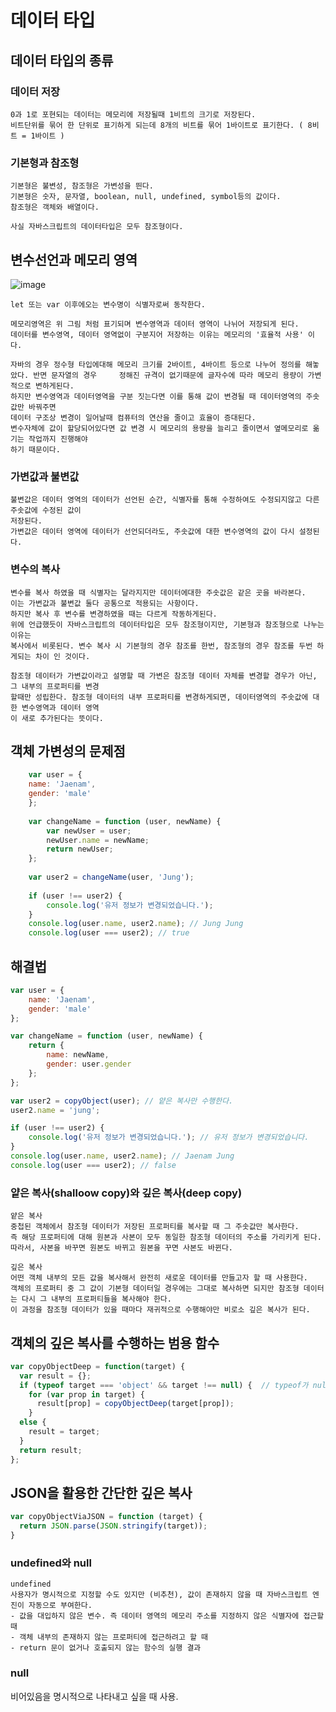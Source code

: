# 데이터 타입

## 데이터 타입의 종류

### 데이터 저장

    0과 1로 포현되는 데이터는 메모리에 저장될때 1비트의 크기로 저장된다.
    비트단위를 묶어 한 단위로 표기하게 되는데 8개의 비트를 묶어 1바이트로 표기한다. ( 8비트 = 1바이트 )

### 기본형과 참조형

    기본형은 불변성, 참조형은 가변성을 띈다.
    기본형은 숫자, 문자열, boolean, null, undefined, symbol등의 값이다.
    참조형은 객체와 배열이다.

    사실 자바스크립트의 데이터타입은 모두 참조형이다.

## 변수선언과 메모리 영역
![image](https://github.com/user-attachments/assets/9138617f-ee74-439c-b77f-af5a558a21ce)
  
    let 또는 var 이후에오는 변수명이 식별자로써 동작한다.
    
    메모리영역은 위 그림 처럼 표기되며 변수영역과 데이터 영역이 나뉘어 저장되게 된다.
    데이터를 변수영역, 데이터 영역없이 구분지어 저장하는 이유는 메모리의 '효율적 사용' 이다.
    
    자바의 경우 정수형 타입에대해 메모리 크기를 2바이트, 4바이트 등으로 나누어 정의를 해놓았다. 반면 문자열의 경우     정해진 규격이 없기때문에 글자수에 따라 메모리 용량이 가변적으로 변하게된다.
    하지만 변수영역과 데이터영역을 구분 짓는다면 이를 통해 값이 변경될 때 데이터영역의 주솟값만 바꿔주면
    데이터 구조상 변경이 일어날때 컴퓨터의 연산을 줄이고 효율이 증대된다.
    변수자체에 값이 할당되어있다면 값 변경 시 메모리의 용량을 늘리고 줄이면서 옆메모리로 옮기는 작업까지 진행해야 
    하기 때문이다.
    

### 가변값과 불변값

    불변값은 데이터 영역의 데이터가 선언된 순간, 식별자를 통해 수정하여도 수정되지않고 다른 주솟값에 수정된 값이 
    저장된다.
    가변값은 데이터 영역에 데이터가 선언되더라도, 주솟값에 대한 변수영역의 값이 다시 설정된다.

### 변수의 복사
    
    변수를 복사 하였을 때 식별자는 달라지지만 데이터에대한 주솟값은 같은 곳을 바라본다.
    이는 가변값과 불변값 둘다 공통으로 적용되는 사항이다.
    하지만 복사 후 변수를 변경하였을 때는 다르게 작동하게된다.
    위에 언급했듯이 자바스크립트의 데이터타입은 모두 참조형이지만, 기본형과 참조형으로 나누는 이유는
    복사에서 비롯된다. 변수 복사 시 기본형의 경우 참조를 한번, 참조형의 경우 참조를 두번 하게되는 차이 인 것이다.

    참조형 데이터가 가변값이라고 설명할 때 가변은 참조형 데이터 자체를 변경할 경우가 아닌, 그 내부의 프로퍼티를 변경
    할때만 성립한다. 참조형 데이터의 내부 프로퍼티를 변경하게되면, 데이터영역의 주솟값에 대한 변수영역과 데이터 영역
    이 새로 추가된다는 뜻이다.

## 객체 가변성의 문제점

```javascript
    var user = {
	name: 'Jaenam',
  	gender: 'male'
    };
    
    var changeName = function (user, newName) {
    	var newUser = user;
      	newUser.name = newName;
      	return newUser;
    };
    
    var user2 = changeName(user, 'Jung');
    
    if (user !== user2) {
    	console.log('유저 정보가 변경되었습니다.');
    }
    console.log(user.name, user2.name); // Jung Jung
    console.log(user === user2); // true
```
## 해결법
```javascript
var user = {
	name: 'Jaenam',
  	gender: 'male'
};

var changeName = function (user, newName) {
  	return {
    	name: newName,
      	gender: user.gender
    };
};

var user2 = copyObject(user); // 얕은 복사만 수행한다.
user2.name = 'jung';

if (user !== user2) {
	console.log('유저 정보가 변경되었습니다.'); // 유저 정보가 변경되었습니다.
}
console.log(user.name, user2.name); // Jaenam Jung
console.log(user === user2); // false
```
### 얕은 복사(shalloow copy)와 깊은 복사(deep copy)
	얕은 복사
	중첩된 객체에서 참조형 데이터가 저장된 프로퍼티를 복사할 때 그 주솟값만 복사한다.
	즉 해당 프로퍼티에 대해 원본과 사본이 모두 동일한 참조형 데이터의 주소를 가리키게 된다.
	따라서, 사본을 바꾸면 원본도 바뀌고 원본을 꾸면 사본도 바뀐다.
	
	깊은 복사
	어떤 객체 내부의 모든 값을 복사해서 완전히 새로운 데이터를 만들고자 할 때 사용한다.
	객체의 프로퍼티 중 그 값이 기본형 데이터일 경우에는 그대로 복사하면 되지만 참조형 데이터는 다시 그 내부의 프로퍼티들을 복사해야 한다.
	이 과정을 참조형 데이터가 있을 때마다 재귀적으로 수행해야만 비로소 깊은 복사가 된다.

## 객체의 깊은 복사를 수행하는 범용 함수
```javascript
var copyObjectDeep = function(target) {
  var result = {};
  if (typeof target === 'object' && target !== null) {  // typeof가 null 도 object로 반환하기 때문
    for (var prop in target) {
      result[prop] = copyObjectDeep(target[prop]);
    }
  else {
    result = target;
  }
  return result;
};
```

## JSON을 활용한 간단한 깊은 복사
```javascript
var copyObjectViaJSON = function (target) {
  return JSON.parse(JSON.stringify(target));
}
```
### undefined와 null
	undefined
	사용자가 명시적으로 지정할 수도 있지만 (비추천), 값이 존재하지 않을 때 자바스크립트 엔진이 자동으로 부여한다.
	- 값을 대입하지 않은 변수. 즉 데이터 영역의 메모리 주소를 지정하지 않은 식별자에 접근할 때
	- 객체 내부의 존재하지 않는 프로퍼티에 접근하려고 할 때
	- return 문이 없거나 호출되지 않는 함수의 실행 결과

### null
비어있음을 명시적으로 나타내고 싶을 때 사용.
